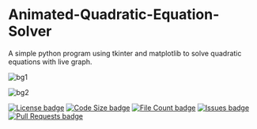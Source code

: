 # Animated-Quadratic-Equation-Solver
A simple python program using tkinter and matplotlib to solve quadratic equations with live graph.

![bg1](https://github.com/dyslexia01/Animated-Quadratic-Equation-Solver/assets/104153635/8e5fd048-7a00-4e49-90ca-8e65bcfe6887)

![bg2](https://github.com/dyslexia01/Animated-Quadratic-Equation-Solver/assets/104153635/a89fde00-8194-487d-a1e6-f04b3889e674)



[![License badge](https://img.shields.io/github/license/neek8044/Quadratic-Equation-Solver)](https://github.com/Neek8044/Quadratic-Equation-Solver/blob/main/LICENSE)
[![Code Size badge](https://img.shields.io/github/languages/code-size/dyslexia01/Animated-Quadratic-Equation-Solver)](https://github.com/dyslexia01/Animated-Quadratic-Equation-Solver/tree/animated/src)
[![File Count badge](https://img.shields.io/github/directory-file-count/dyslexia01/Animated-Quadratic-Equation-Solver/src)](https://github.com/dyslexia01/Animated-Quadratic-Equation-Solver/tree/animated/src)
[![Issues badge](https://img.shields.io/github/issues/neek8044/Quadratic-Equation-Solver)](https://github.com/Neek8044/Quadratic-Equation-Solver/issues)
[![Pull Requests badge](https://img.shields.io/github/issues-pr/neek8044/Quadratic-Equation-Solver)](https://github.com/Neek8044/Quadratic-Equation-Solver/pulls)
